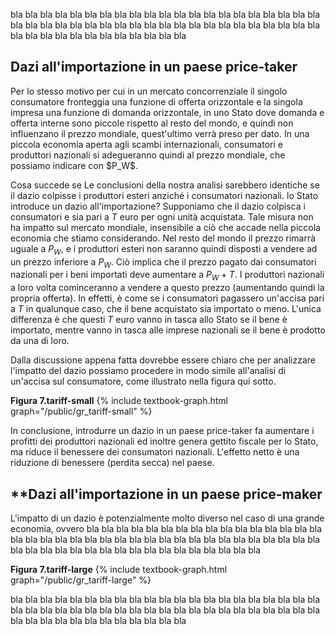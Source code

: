 





bla bla bla bla bla bla bla bla bla bla bla bla bla bla bla bla bla bla bla bla bla bla bla bla bla bla bla bla bla bla bla bla bla bla bla bla bla bla bla bla bla bla bla bla bla bla bla bla bla bla bla bla bla bla 

<h2 id="SUBSEC_TARIFF1">Dazi all'importazione in un paese price-taker</h2>
Per lo stesso motivo per cui in un mercato concorrenziale il singolo consumatore fronteggia una funzione di offerta orizzontale e la singola impresa una funzione di domanda orizzontale, in uno Stato dove domanda e offerta interne sono piccole rispetto al resto del mondo, e quindi non influenzano il prezzo mondiale, quest'ultimo verrà preso per dato. In una piccola economia aperta agli scambi internazionali, consumatori e produttori nazionali si adegueranno quindi al prezzo mondiale, che possiamo indicare con $P_W$.

Cosa succede se
	<span class="marginnote">
	Le conclusioni della nostra analisi sarebbero identiche se il dazio colpisse i produttori esteri anziché i consumatori nazionali. 
	</span>
lo Stato introduce un dazio all'importazione? Supponiamo che il dazio colpisca i consumatori e sia pari a $T$ euro per ogni unità acquistata. Tale misura non ha impatto sul mercato mondiale, insensibile a ciò che accade nella piccola economia che stiamo considerando. Nel resto del mondo il prezzo rimarrà uguale a $P_W$, e i produttori esteri non saranno quindi disposti a vendere ad un prezzo inferiore a $P_W$. Ciò implica che il prezzo pagato dai consumatori nazionali per i beni importati deve aumentare a $P_W+T$. I produttori nazionali a loro volta cominceranno a vendere a questo prezzo (aumentando quindi la propria offerta). In effetti, è come se i consumatori pagassero un'accisa pari a $T$ in qualunque caso, che il bene acquistato sia importato o meno. L'unica differenza è che questi $T$ euro vanno in tasca allo Stato se il bene è importato, mentre vanno in tasca alle imprese nazionali se il bene è prodotto da una di loro. 

Dalla discussione appena fatta dovrebbe essere chiaro che per analizzare l'impatto del dazio possiamo procedere in modo simile all'analisi di un'accisa sul consumatore, come illustrato nella figura qui sotto.


<a id="gr_public_tariff-small"><strong>Figura 7.tariff-small</strong></a>
{% include textbook-graph.html graph="/public/gr_tariff-small" %}

In conclusione, introdurre un dazio in un paese price-taker fa aumentare i profitti dei produttori nazionali ed inoltre genera gettito fiscale per lo Stato, ma riduce il benessere dei consumatori nazionali. L'effetto netto è una riduzione di benessere (perdita secca) nel paese.












<h2 id="SUBSEC_TARIFF2">**Dazi all'importazione in un paese price-maker </h2>
L'impatto di un dazio è potenzialmente molto diverso nel caso di una grande economia, ovvero bla bla bla bla bla bla bla bla bla bla bla bla bla bla bla bla bla bla bla bla bla bla bla bla bla bla bla bla bla bla bla bla bla bla bla bla bla bla bla bla bla bla bla bla bla bla bla bla bla bla bla bla bla bla 

<a id="gr_public_tariff-large"><strong>Figura 7.tariff-large</strong></a>
{% include textbook-graph.html graph="/public/gr_tariff-large" %}


bla bla bla bla bla bla bla bla bla bla bla bla bla bla bla bla bla bla bla bla bla bla bla bla bla bla bla bla bla bla bla bla bla bla bla bla bla bla bla bla bla bla bla bla bla bla bla bla bla bla bla bla bla bla 




